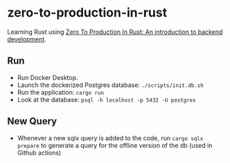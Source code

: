 # zero-to-production-in-rust

Learning Rust using [Zero To Production In Rust: An introduction to backend development](https://www.zero2prod.com/index.html?country_code=US).

## Run
* Run Docker Desktop.
* Launch the dockerized Postgres database: `./scripts/init.db.sh`
* Run the application: `cargo run`
* Look at the database: `psql -h localhost -p 5432 -U postgres`

## New Query
* Whenever a new sqlx query is added to the code, run `cargo sqlx prepare` to generate a query for the offline version of the db (used in Github actions)
